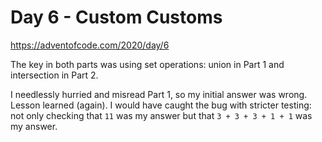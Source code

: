 # Day 6 - Custom Customs

<https://adventofcode.com/2020/day/6>

The key in both parts was using set operations: union in Part 1 and intersection in Part 2.

I needlessly hurried and misread Part 1, so my initial answer was wrong.  Lesson learned (again).  I would have caught the bug with stricter testing: not only checking that `11` was my answer but that `3 + 3 + 3 + 1 + 1` was my answer.


